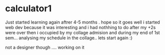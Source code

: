 # calculator1
Just started  learning again aftrer 4-5 months .
hope so it goes well
i started web dev because it was interesting and i had nothhing to do after my +2s were over
then i occupied by my collage admision and during my end of 1st sem...
analysing my schedule in the collage..
lets start again :)



not a designer though .... working on it
